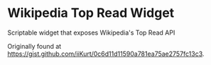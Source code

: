 # Wikipedia Top Read Widget
Scriptable widget that exposes Wikipedia's Top Read API

Originally found at https://gist.github.com/iiKurt/0c6d11d11590a781ea75ae2757fc13c3.
